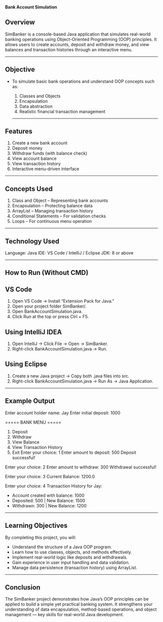 **Bank Account Simulation**

## Overview
SimBanker is a console-based Java application that simulates real-world banking operations using Object-Oriented Programming (OOP) principles.
It allows users to create accounts, deposit and withdraw money, and view balances and transaction histories through an interactive menu.

---

## Objective
- To simulate basic bank operations and understand OOP concepts such as:
  1. Classes and Objects
  2. Encapsulation
  3. Data abstraction
  4. Realistic financial transaction management
 
  ---

## Features
1. Create a new bank account
2. Deposit money
3. Withdraw funds (with balance check)
4. View account balance
5. View transaction history
6. Interactive menu-driven interface

---

## Concepts Used

1. Class and Object – Representing bank accounts
2. Encapsulation – Protecting balance data
3. ArrayList – Managing transaction history
4. Conditional Statements – For validation checks
5. Loops – For continuous menu operation

---

## Technology Used
Language: Java
IDE: VS Code / IntelliJ / Eclipse
JDK: 8 or above

---

## How to Run (Without CMD)

## VS Code
1. Open VS Code → Install “Extension Pack for Java.”
2. Open your project folder SimBanker/.
3. Open BankAccountSimulation.java.
4. Click Run at the top or press Ctrl + F5.

## Using IntelliJ IDEA
1. Open IntelliJ → Click File → Open → SimBanker.
2. Right-click BankAccountSimulation.java → Run.

## Using Eclipse
1. Create a new Java project → Copy both .java files into src.
2. Right-click BankAccountSimulation.java → Run As → Java Application.

---

## Example Output
Enter account holder name: Jay
Enter initial deposit: 1000

===== BANK MENU =====
1. Deposit
2. Withdraw
3. View Balance
4. View Transaction History
5. Exit
Enter your choice: 1
Enter amount to deposit: 500
Deposit successful!

Enter your choice: 2
Enter amount to withdraw: 300
Withdrawal successful!

Enter your choice: 3
Current Balance: 1200.0

Enter your choice: 4
Transaction History for Jay:
 - Account created with balance: 1000
 - Deposited: 500 | New Balance: 1500
 - Withdrawn: 300 | New Balance: 1200

---

## Learning Objectives
By completing this project, you will:
- Understand the structure of a Java OOP program.
- Learn how to use classes, objects, and methods effectively.
- Implement real-world logic like deposits and withdrawals.
- Gain experience in user input handling and data validation.
- Manage data persistence (transaction history) using ArrayList.

---

## Conclusion
The SimBanker project demonstrates how Java’s OOP principles can be applied to build a simple yet practical banking system.
It strengthens your understanding of data encapsulation, method-based operations, and object management — key skills for real-world Java development.
